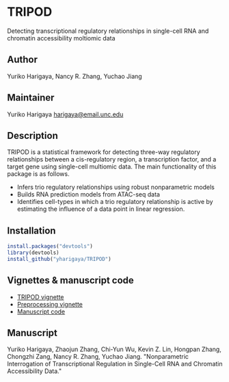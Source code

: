 # TRIPOD
Detecting transcriptional regulatory relationships in single-cell RNA and chromatin accessibility moltiomic data

## Author
Yuriko Harigaya, Nancy R. Zhang, Yuchao Jiang

## Maintainer
Yuriko Harigaya <harigaya@email.unc.edu>

## Description
TRIPOD is a statistical framework for detecting three-way regulatory relationships between a cis-regulatory region, a transcription factor, and a target gene using single-cell multiomic data.
The main functionality of this package is as follows.

* Infers trio regulatory relationships using robust nonparametric models
* Builds RNA prediction models from ATAC-seq data
* Identifies cell-types in which a trio regulatory relationship is active by estimating the influence of a data point in linear regression.

## Installation
```r
install.packages("devtools")
library(devtools)
install_github("yharigaya/TRIPOD")
```

## Vignettes & manuscript code
* [TRIPOD vignette](http://htmlpreview.github.io/?https://github.com/yharigaya/TRIPOD/blob/main/vignettes/TRIPOD.html)
* [Preprocessing vignette](http://htmlpreview.github.io/?https://github.com/yharigaya/TRIPOD/blob/main/vignettes/preprocessing.html)
* [Manuscript code](https://github.com/yharigaya/TRIPOD_manuscript)

## Manuscript
Yuriko Harigaya, Zhaojun Zhang, Chi-Yun Wu, Kevin Z. Lin, Hongpan Zhang, Chongzhi Zang, Nancy R. Zhang, Yuchao Jiang. "Nonparametric Interrogation of Transcriptional Regulation in Single-Cell RNA and Chromatin Accessibility Data."
